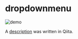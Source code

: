 # dropdownmenu
![demo](https://media.giphy.com/media/UqSBuez6vM05cLULd8/giphy.gif)

A [description](https://qiita.com/KengoShimizu/items/4d6efcd62ad8acbf00a3) was written in Qiita.
